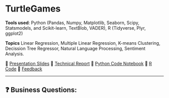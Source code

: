 # TurtleGames

**Tools used**: Python (Pandas, Numpy, Matplotlib, Seaborn, Scipy, Statsmodels, and Scikit-learn, TextBlob, VADER), R (Tidyverse, Plyr, ggplot2)

**Topics** Linear Regression, Multiple Linear Regression, K-means Clustering, Decission Tree Regressor, Natural Language Processing, Sentiment Analysis.

📂 [Presentation Slides](Presentation_slides_NHS.pdf)
📂 [Technical Report](Cepure_Jurgita_DA201_Assignment_Report.pdf)
📂 [Python Code Notebook](Cepure_Jurgita_DA201_Assignment_NHS.ipynb)
📂 [R Code](Cepure_Jurgita_DA201_Assignment_NHS.ipynb)
📂 [Feedback](Jurgita_Cepure_Assignment_feedback.pdf)

----------------------

## ❓ Business Questions: 
